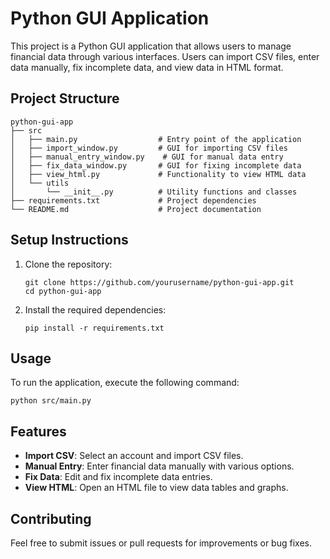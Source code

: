 # Python GUI Application

This project is a Python GUI application that allows users to manage financial data through various interfaces. Users can import CSV files, enter data manually, fix incomplete data, and view data in HTML format.

## Project Structure

```
python-gui-app
├── src
│   ├── main.py                  # Entry point of the application
│   ├── import_window.py         # GUI for importing CSV files
│   ├── manual_entry_window.py    # GUI for manual data entry
│   ├── fix_data_window.py       # GUI for fixing incomplete data
│   ├── view_html.py             # Functionality to view HTML data
│   └── utils
│       └── __init__.py          # Utility functions and classes
├── requirements.txt             # Project dependencies
└── README.md                    # Project documentation
```

## Setup Instructions

1. Clone the repository:
   ```
   git clone https://github.com/yourusername/python-gui-app.git
   cd python-gui-app
   ```

2. Install the required dependencies:
   ```
   pip install -r requirements.txt
   ```

## Usage

To run the application, execute the following command:
```
python src/main.py
```

## Features

- **Import CSV**: Select an account and import CSV files.
- **Manual Entry**: Enter financial data manually with various options.
- **Fix Data**: Edit and fix incomplete data entries.
- **View HTML**: Open an HTML file to view data tables and graphs.

## Contributing

Feel free to submit issues or pull requests for improvements or bug fixes.